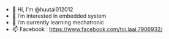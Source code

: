 - 👋 Hi, I’m @huutai012012
- 👀 I’m interested in embedded system
- 🌱 I’m currently learning mechatronic
- 📫 Facebook : https://www.facebook.com/toi.laai.7906932/


<!---
huutai012012/huutai012012 is a ✨ special ✨ repository because its `README.md` (this file) appears on your GitHub profile.
You can click the Preview link to take a look at your changes.
--->
